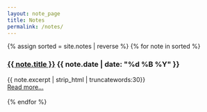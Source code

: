 ```yaml
---
layout: note_page
title: Notes
permalink: /notes/
---
```


<div class="columns is-centered is-mobile is-gapless">
    <div id="text" class="column is-three-quarters-mobile is-half-tablet">
        {% assign sorted = site.notes | reverse %}
        {% for note in sorted %}
            <div class="post-teaser">
                <h3 class="post-teaser__title">
                     <a title="{{ note.title }}" href="{{ note.url | prepend: site.baseurl }}" class="note-teaser__title">{{ note.title }}</a>
                     <span class="post-teaser__date">{{ note.date | date: "%d %B %Y" }}</span>
                </h3>
                 <span class="post-teaser__subtitle">
                    {{ note.excerpt | strip_html | truncatewords:30}}<br>
                    <a title="{{ note.title }}" href="{{ note.url }}" class="readmore">Read more...</a><br><br>
                 </span>
            </div>
        {% endfor %}
    </div>
</div>

